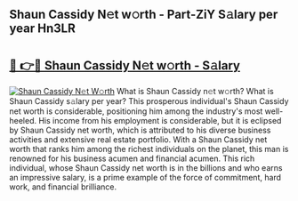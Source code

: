 ## Shaun Cassidy N𝚎t w𝚘rth - Part-ZiY S𝚊lary per year Hn3LR

# <h2><a href="http://gc55mdy.nevu.top/?p=Shaun+Cassidy">🔗 👉🔴 Shaun Cassidy N𝚎t w𝚘rth - S𝚊lary</a></h2>

[![Shaun Cassidy N𝚎t W𝚘rth](https://i.imgur.com/Oavwk0R.jpeg)](http://gc55mdy.nevu.top/?p=Shaun+Cassidy)
What is Shaun Cassidy n𝚎t w𝚘rth? What is Shaun Cassidy s𝚊lary per year?
This prosperous individual's Shaun Cassidy net worth is considerable, positioning him among the industry's most well-heeled. His income from his employment is considerable, but it is eclipsed by Shaun Cassidy net worth, which is attributed to his diverse business activities and extensive real estate portfolio. With a Shaun Cassidy net worth that ranks him among the richest individuals on the planet, this man is renowned for his business acumen and financial acumen. This rich individual, whose Shaun Cassidy net worth is in the billions and who earns an impressive salary, is a prime example of the force of commitment, hard work, and financial brilliance.

